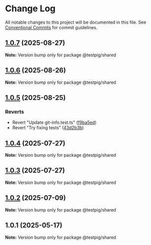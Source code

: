 # Change Log

All notable changes to this project will be documented in this file.
See [Conventional Commits](https://conventionalcommits.org) for commit guidelines.

## [1.0.7](https://github.com/testpig-io/node-reporters/compare/@testpig/shared@1.0.6...@testpig/shared@1.0.7) (2025-08-27)

**Note:** Version bump only for package @testpig/shared





## [1.0.6](https://github.com/testpig-io/node-reporters/compare/@testpig/shared@1.0.5...@testpig/shared@1.0.6) (2025-08-26)

**Note:** Version bump only for package @testpig/shared





## [1.0.5](https://github.com/testpig-io/node-reporters/compare/@testpig/shared@1.0.4...@testpig/shared@1.0.5) (2025-08-25)


### Reverts

* Revert "Update git-info.test.ts" ([f9ba5ed](https://github.com/testpig-io/node-reporters/commit/f9ba5ed09ed5aac4fec59ba0d41fb089c6754f1b))
* Revert "Try fixing tests" ([43d2b3b](https://github.com/testpig-io/node-reporters/commit/43d2b3be2046b240372e0b167e4fb08d24486f95))





## [1.0.4](https://github.com/testpig-io/node-reporters/compare/@testpig/shared@1.0.2...@testpig/shared@1.0.4) (2025-07-27)

**Note:** Version bump only for package @testpig/shared





## [1.0.3](https://github.com/testpig-io/node-reporters/compare/@testpig/shared@1.0.2...@testpig/shared@1.0.3) (2025-07-27)

**Note:** Version bump only for package @testpig/shared





## [1.0.2](https://github.com/testpig-io/node-reporters/compare/@testpig/shared@1.0.1...@testpig/shared@1.0.2) (2025-07-09)

**Note:** Version bump only for package @testpig/shared





## 1.0.1 (2025-05-17)

**Note:** Version bump only for package @testpig/shared
